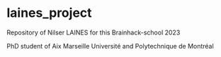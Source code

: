 # laines_project
Repository of Nilser LAINES for this Brainhack-school 2023

PhD student of Aix Marseille Université and Polytechnique de Montréal 
